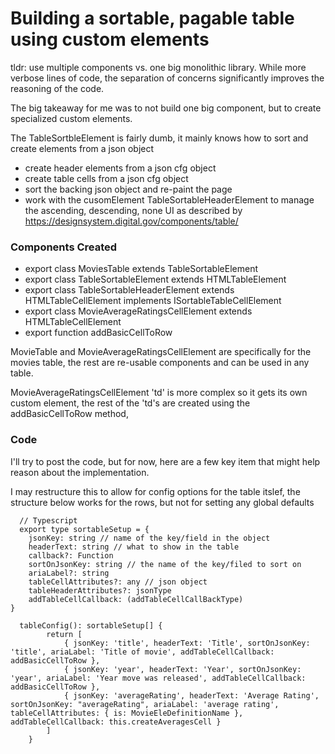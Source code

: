 # Building a sortable, pagable table using custom elements

tldr: use multiple components vs. one big monolithic library. While more verbose lines of code, the separation of concerns significantly improves the reasoning of the code.

The big takeaway for me was to not build one big component, but to create specialized custom elements.


The TableSortbleElement is fairly dumb, it mainly knows how to sort and create elements from a json object
- create header elements from a json cfg object
- create table cells from a json cfg object
- sort the backing json object and re-paint the page
- work with the cusomElement TableSortableHeaderElement to manage the ascending, descending, none UI as described by https://designsystem.digital.gov/components/table/

### Components Created

- export class MoviesTable extends TableSortableElement
- export class TableSortableElement extends HTMLTableElement
- export class TableSortableHeaderElement extends HTMLTableCellElement implements ISortableTableCellElement
- export class MovieAverageRatingsCellElement extends HTMLTableCellElement 
- export function addBasicCellToRow

MovieTable and MovieAverageRatingsCellElement are specifically for the movies table, the rest are re-usable components and can be used in any table.

MovieAverageRatingsCellElement 'td' is more complex so it gets its own custom element, the rest of the 'td's are created using the addBasicCellToRow method,

### Code

I'll try to post the code, but for now, here are a few key item that might help reason about the implementation.

I may restructure this to allow for config options for the table itslef, the structure below works for the rows, but not for setting any global defaults

```
  // Typescript
  export type sortableSetup = {
    jsonKey: string // name of the key/field in the object
    headerText: string // what to show in the table
    callback?: Function
    sortOnJsonKey: string // the name of the key/filed to sort on
    ariaLabel?: string
    tableCellAttributes?: any // json object
    tableHeaderAttributes?: jsonType
    addTableCellCallback: (addTableCellCallBackType)
}

  tableConfig(): sortableSetup[] {
        return [
            { jsonKey: 'title', headerText: 'Title', sortOnJsonKey: 'title', ariaLabel: 'Title of movie', addTableCellCallback: addBasicCellToRow },
            { jsonKey: 'year', headerText: 'Year', sortOnJsonKey: 'year', ariaLabel: 'Year move was released', addTableCellCallback: addBasicCellToRow },
            { jsonKey: 'averageRating', headerText: 'Average Rating', sortOnJsonKey: "averageRating", ariaLabel: 'average rating', tableCellAttributes: { is: MovieEleDefinitionName }, addTableCellCallback: this.createAveragesCell }
        ]
    }
```


